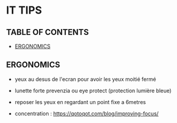 # IT TIPS

## TABLE OF CONTENTS

-   [ERGONOMICS](#ergonomics)

## ERGONOMICS

-   yeux au desus de l'ecran pour avoir les yeux moitié fermé

-   lunette forte prevenzia ou eye protect (protection lumière bleue)

-   reposer les yeux en regardant un point fixe a 6metres 

-   concentration : <https://qotoqot.com/blog/improving-focus/>

